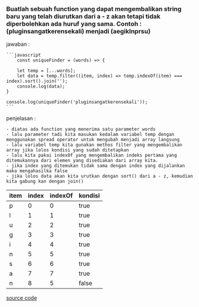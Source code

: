 ### Buatlah sebuah function yang dapat mengembalikan string baru yang telah diurutkan dari a - z akan tetapi tidak diperbolehkan ada huruf yang sama. Contoh : (pluginsangatkerensekali) menjadi (aegiklnprsu)

jawaban :

    ```javascript
        const uniqueFinder = (words) => {

        let temp = [...words];
        let data = temp.filter((item, index) => temp.indexOf(item) === index).sort().join('');
        console.log(data);
    }

    console.log(uniqueFinder('pluginsangatkerensekali'));
    ```

penjelasan :

    - diatas ada function yang menerima satu parameter words
    - lalu parameter tadi kita masukan kedalam variabel temp dengan menggunakan spread operator untuk mengubah menjadi array langsung
    - lalu variabel temp kita gunakan methos filter yang mengembalikan array jika lolos kondisi yang sudah ditetapkan
    - lalu kita pakai indexOf yang mengembalikan indeks pertama yang ditemukannya dari elemen yang disediakan dari array kita.
    - jika index yang ditemukan tidak sama dengan index yang dijalankan maka mengahasilka false
    - jika lolos data akan kita urutkan dengan sort() dari a - z, kemudian kita gabung kan dengan join()


| item        | index       | indexOf    | kondisi     |
| ----------- | ----------- |----------- | ----------- |
| p           | 0           | 0          | true        |
| l           | 1           | 1          | true        |
| u           | 2           | 2          | true        |
| g           | 3           | 3          | true        |
| i           | 4           | 4          | true        |
| n           | 5           | 5          | true        |
| s           | 6           | 6          | true        |
| a           | 7           | 7          | true        |
| n           | 8           | 5          | false       |

[source code](https://playcode.io/736420/)
